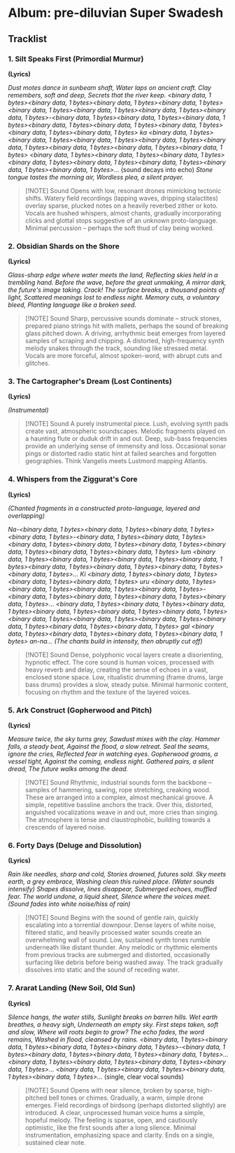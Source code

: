 # Album: pre-diluvian Super Swadesh

## Tracklist

### 1. Silt Speaks First (Primordial Murmur)

**(Lyrics)**

*Dust motes dance in sunbeam shaft,*
*Water laps on ancient craft.*
*Clay remembers, soft and deep,*
*Secrets that the river keep.*
*<binary data, 1 bytes><binary data, 1 bytes><binary data, 1 bytes><binary data, 1 bytes><binary data, 1 bytes><binary data, 1 bytes><binary data, 1 bytes><binary data, 1 bytes>-<binary data, 1 bytes><binary data, 1 bytes><binary data, 1 bytes><binary data, 1 bytes><binary data, 1 bytes><binary data, 1 bytes><binary data, 1 bytes><binary data, 1 bytes> ka <binary data, 1 bytes><binary data, 1 bytes><binary data, 1 bytes><binary data, 1 bytes><binary data, 1 bytes><binary data, 1 bytes><binary data, 1 bytes><binary data, 1 bytes> <binary data, 1 bytes><binary data, 1 bytes><binary data, 1 bytes><binary data, 1 bytes><binary data, 1 bytes><binary data, 1 bytes><binary data, 1 bytes><binary data, 1 bytes>...* (sound decays into echo)
*Stone tongue tastes the morning air,*
*Wordless plea, a silent prayer.*

> [!NOTE] Sound
> Opens with low, resonant drones mimicking tectonic shifts. Watery field recordings (lapping waves, dripping stalactites) overlay sparse, plucked notes on a heavily reverbed zither or koto. Vocals are hushed whispers, almost chants, gradually incorporating clicks and glottal stops suggestive of an unknown proto-language. Minimal percussion – perhaps the soft thud of clay being worked.

### 2. Obsidian Shards on the Shore

**(Lyrics)**

*Glass-sharp edge where water meets the land,*
*Reflecting skies held in a trembling hand.*
*Before the wave, before the great unmaking,*
*A mirror dark, the future's image taking.*
*Crack! The surface breaks, a thousand points of light,*
*Scattered meanings lost to endless night.*
*Memory cuts, a voluntary bleed,*
*Planting language like a broken seed.*

> [!NOTE] Sound
> Sharp, percussive sounds dominate – struck stones, prepared piano strings hit with mallets, perhaps the sound of breaking glass pitched down. A driving, arrhythmic beat emerges from layered samples of scraping and chipping. A distorted, high-frequency synth melody snakes through the track, sounding like stressed metal. Vocals are more forceful, almost spoken-word, with abrupt cuts and glitches.

### 3. The Cartographer's Dream (Lost Continents)

**(Lyrics)**

*(Instrumental)*

> [!NOTE] Sound
> A purely instrumental piece. Lush, evolving synth pads create vast, atmospheric soundscapes. Melodic fragments played on a haunting flute or duduk drift in and out. Deep, sub-bass frequencies provide an underlying sense of immensity and loss. Occasional sonar pings or distorted radio static hint at failed searches and forgotten geographies. Think Vangelis meets Lustmord mapping Atlantis.

### 4. Whispers from the Ziggurat's Core

**(Lyrics)**

*(Chanted fragments in a constructed proto-language, layered and overlapping)*

*Na-<binary data, 1 bytes><binary data, 1 bytes><binary data, 1 bytes><binary data, 1 bytes>-<binary data, 1 bytes><binary data, 1 bytes><binary data, 1 bytes><binary data, 1 bytes><binary data, 1 bytes><binary data, 1 bytes><binary data, 1 bytes><binary data, 1 bytes> lum <binary data, 1 bytes><binary data, 1 bytes><binary data, 1 bytes><binary data, 1 bytes><binary data, 1 bytes><binary data, 1 bytes><binary data, 1 bytes><binary data, 1 bytes>...*
*Ki <binary data, 1 bytes><binary data, 1 bytes><binary data, 1 bytes><binary data, 1 bytes> uru <binary data, 1 bytes><binary data, 1 bytes><binary data, 1 bytes><binary data, 1 bytes>-<binary data, 1 bytes><binary data, 1 bytes><binary data, 1 bytes><binary data, 1 bytes>...*
*<binary data, 1 bytes><binary data, 1 bytes><binary data, 1 bytes><binary data, 1 bytes><binary data, 1 bytes><binary data, 1 bytes><binary data, 1 bytes><binary data, 1 bytes><binary data, 1 bytes><binary data, 1 bytes><binary data, 1 bytes><binary data, 1 bytes> gal <binary data, 1 bytes><binary data, 1 bytes><binary data, 1 bytes><binary data, 1 bytes> an-na...*
*(The chants build in intensity, then abruptly cut off)*

> [!NOTE] Sound
> Dense, polyphonic vocal layers create a disorienting, hypnotic effect. The core sound is human voices, processed with heavy reverb and delay, creating the sense of echoes in a vast, enclosed stone space. Low, ritualistic drumming (frame drums, large bass drums) provides a slow, steady pulse. Minimal harmonic content, focusing on rhythm and the texture of the layered voices.

### 5. Ark Construct (Gopherwood and Pitch)

**(Lyrics)**

*Measure twice, the sky turns grey,*
*Sawdust mixes with the clay.*
*Hammer falls, a steady beat,*
*Against the flood, a slow retreat.*
*Seal the seams, ignore the cries,*
*Reflected fear in watching eyes.*
*Gopherwood groans, a vessel tight,*
*Against the coming, endless night.*
*Gathered pairs, a silent dread,*
*The future walks among the dead.*

> [!NOTE] Sound
> Rhythmic, industrial sounds form the backbone – samples of hammering, sawing, rope stretching, creaking wood. These are arranged into a complex, almost mechanical groove. A simple, repetitive bassline anchors the track. Over this, distorted, anguished vocalizations weave in and out, more cries than singing. The atmosphere is tense and claustrophobic, building towards a crescendo of layered noise.

### 6. Forty Days (Deluge and Dissolution)

**(Lyrics)**

*Rain like needles, sharp and cold,*
*Stories drowned, futures sold.*
*Sky meets earth, a grey embrace,*
*Washing clean this ruined place.*
*(Water sounds intensify)*
*Shapes dissolve, lines disappear,*
*Submerged echoes, muffled fear.*
*The world undone, a liquid sheet,*
*Silence where the voices meet.*
*(Sound fades into white noise/hiss of rain)*

> [!NOTE] Sound
> Begins with the sound of gentle rain, quickly escalating into a torrential downpour. Dense layers of white noise, filtered static, and heavily processed water sounds create an overwhelming wall of sound. Low, sustained synth tones rumble underneath like distant thunder. Any melodic or rhythmic elements from previous tracks are submerged and distorted, occasionally surfacing like debris before being washed away. The track gradually dissolves into static and the sound of receding water.

### 7. Ararat Landing (New Soil, Old Sun)

**(Lyrics)**

*Silence hangs, the water stills,*
*Sunlight breaks on barren hills.*
*Wet earth breathes, a heavy sigh,*
*Underneath an empty sky.*
*First steps taken, soft and slow,*
*Where will roots begin to grow?*
*The echo fades, the word remains,*
*Washed in flood, cleansed by rains.*
*<binary data, 1 bytes><binary data, 1 bytes><binary data, 1 bytes><binary data, 1 bytes>-<binary data, 1 bytes><binary data, 1 bytes><binary data, 1 bytes><binary data, 1 bytes>... <binary data, 1 bytes><binary data, 1 bytes><binary data, 1 bytes><binary data, 1 bytes>... <binary data, 1 bytes><binary data, 1 bytes><binary data, 1 bytes><binary data, 1 bytes>...* (single, clear vocal sounds)

> [!NOTE] Sound
> Opens with near silence, broken by sparse, high-pitched bell tones or chimes. Gradually, a warm, simple drone emerges. Field recordings of birdsong (perhaps distorted slightly) are introduced. A clear, unprocessed human voice hums a simple, hopeful melody. The feeling is sparse, open, and cautiously optimistic, like the first sounds after a long silence. Minimal instrumentation, emphasizing space and clarity. Ends on a single, sustained clear note.